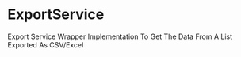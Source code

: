 # ExportService
Export Service Wrapper Implementation To Get The Data From A List Exported As CSV/Excel

